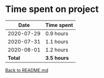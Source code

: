 Time spent on project
=====================

| Date       | Time spent     |
| ---------- | -------------- |
| 2020-07-29 | 0.9 hours      |
| 2020-07-31 | 1.1 hours      |
| 2020-08-01 | 1.2 hours      |
| **Total**  | **3.5 hours**  |

[Back to README.md](README.md)
